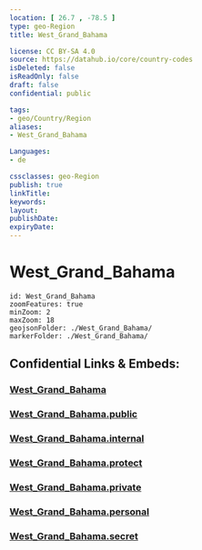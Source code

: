 ```yaml
---
location: [ 26.7 , -78.5 ] 
type: geo-Region
title: West_Grand_Bahama

license: CC BY-SA 4.0
source: https://datahub.io/core/country-codes
isDeleted: false
isReadOnly: false
draft: false
confidential: public

tags:
- geo/Country/Region
aliases:
- West_Grand_Bahama

Languages:
- de

cssclasses: geo-Region
publish: true
linkTitle: 
keywords: 
layout: 
publishDate: 
expiryDate: 
---
```


# West_Grand_Bahama

```leaflet
id: West_Grand_Bahama
zoomFeatures: true 
minZoom: 2 
maxZoom: 18
geojsonFolder: ./West_Grand_Bahama/
markerFolder: ./West_Grand_Bahama/
```


## Confidential Links & Embeds: 

### [West_Grand_Bahama](/_Standards/Earth/Continent/America~Caribbean/Bahamas/Districts~Bahamas/West_Grand_Bahama.md) 

### [West_Grand_Bahama.public](/_public/Earth/Continent/America~Caribbean/Bahamas/Districts~Bahamas/West_Grand_Bahama.public.md) 

### [West_Grand_Bahama.internal](/_internal/Earth/Continent/America~Caribbean/Bahamas/Districts~Bahamas/West_Grand_Bahama.internal.md) 

### [West_Grand_Bahama.protect](/_protect/Earth/Continent/America~Caribbean/Bahamas/Districts~Bahamas/West_Grand_Bahama.protect.md) 

### [West_Grand_Bahama.private](/_private/Earth/Continent/America~Caribbean/Bahamas/Districts~Bahamas/West_Grand_Bahama.private.md) 

### [West_Grand_Bahama.personal](/_personal/Earth/Continent/America~Caribbean/Bahamas/Districts~Bahamas/West_Grand_Bahama.personal.md) 

### [West_Grand_Bahama.secret](/_secret/Earth/Continent/America~Caribbean/Bahamas/Districts~Bahamas/West_Grand_Bahama.secret.md)

